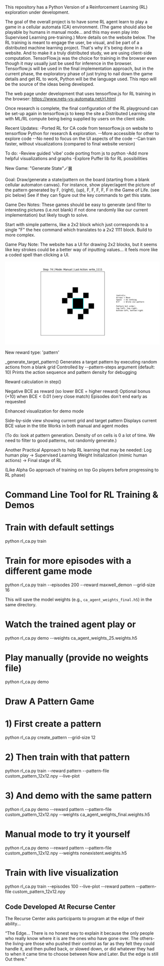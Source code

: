 This repository has a Python Version of a Reinforcement Learning (RL) exploration under development.

The goal of the overall project is to have some RL agent learn to play a game in a cellular automata (CA) environment. (The game should also be playable by humans in manual mode... and this may even play into Supervised Learning pre-training.) More details on the website below. The RL training is meant to engage the user, be visual, and be part of a distributed machine learning project. That's why it's being done in a website. And to make it a truly distributed study, we are using client-side computation. TensorFlow.js was the choice for training in the browser even though it may usually just be used for inference in the browser. Tensorflow.js will be used in the final implementation approach, but in the current phase, the exploratory phase of just trying to nail down the game details and get RL to work, Python will be the language used. This repo will be the source of the ideas being developed.

The web page under development that uses tensorflow.js for RL training in the browser:
https://www.nets-vs-automata.net/rl.html

Once research is complete, the final configuration of the RL playground can be set-up again in tensorflow.js to keep the site a Distributed Learning site with ML/RL compute being being supplied by users on the client side.

Recent Updates:
-Ported RL for CA code from tensorflow.js on website to tensorflow Python for research & exploration.
--More accessible for other to explore code
--No need to focus on the UI aspects of the code
--Can train faster, without visualizations (compared to final website version)

To do:
-Review guided 'vibe' code porting from js to python
-Add more helpful visualizations and graphs
-Explore Puffer lib for RL possibilities

New Game: "Generate State"🪄䷷

Goal: Draw/generate a state/pattern on the board (starting from a blank cellular automaton canvas). 
For instance, show player/agent the picture of the pattern generated by F, (right), (up), F, F, F, F, F in the Game of Life. (see pic below)
See if they can figure out the key commands to get this state.

Game Dev Notes: These games should be easy to generate (and filter to interesting pictures (i.e.not blank) if not done randomly like our current implementation) but likely tough to solve.

Start with simple patterns, like a 2x2 block which just corresponds to a single "F" the hex command which translates to a 2x2 1111 block. Build to more complex.

Game Play Note: The website has a UI for drawing 2x2 blocks, but it seems like key strokes could be a better way of inputting values... it feels more like a coded spell than clicking a UI.

![draw pattern game](F_left_up_F_F_F_F_F.png)

New reward type: 'pattern'

_generate_target_pattern() Generates a target pattern by executing random actions from a blank grid
Controlled by --pattern-steps argument (default: 10)
Prints the action sequence and pattern density for debugging

Reward calculation in step()

Negative BCE as reward (so lower BCE = higher reward)
Optional bonus (+10) when BCE < 0.01 (very close match)
Episodes don't end early as requested

Enhanced visualization for demo mode

Side-by-side view showing current grid and target pattern
Displays current BCE value in the title
Works in both manual and agent modes

(To do: look at pattern generation. Density of on cells is 0 a lot of time. We need to filter to good patterns, not randomly generate.)

Another Practical Approach to help RL learning that may be needed:
Log human play -> Supervised Learning Weight Initialization (mimic human actions) -> Final stage of RL 

(Like Alpha Go approach of training on top Go players before progressing to RL phase)


# Command Line Tool for RL Training & Demos
# Train with default settings
python rl_ca.py train

# Train for more episodes with a different game mode
python rl_ca.py train --episodes 200 --reward maxwell_demon --grid-size 16

This will save the model weights (e.g., `ca_agent_weights_final.h5`) in the same directory.

# Watch the trained agent play or 
python rl_ca.py demo --weights ca_agent_weights_25.weights.h5

# Play manually (provide no weights file)
python rl_ca.py demo




# Draw A Pattern Game
# 1) First create a pattern
python rl_ca.py create_pattern --grid-size 12

# 2) Then train with that pattern
python rl_ca.py train --reward pattern --pattern-file custom_pattern_12x12.npy --live-plot

# 3) And demo with the same pattern
python rl_ca.py demo --reward pattern --pattern-file custom_pattern_12x12.npy --weights ca_agent_weights_final.weights.h5



# Manual mode to try it yourself
python rl_ca.py demo --reward pattern --pattern-file custom_pattern_12x12.npy --weights nonexistent.weights.h5 

# Train with live visualization
python rl_ca.py train --episodes 100 --live-plot --reward pattern --pattern-file custom_pattern_12x12.npy



## Code Developed At Recurse Center
The Recurse Center asks participants to program at the edge of their ability...

“The Edge... There is no honest way to explain it because the only people who really know where it is are the ones who have gone over. The others-the living-are those who pushed their control as far as they felt they could handle it, and then pulled back, or slowed down, or did whatever they had to when it came time to choose between Now and Later. But the edge is still Out there.”
